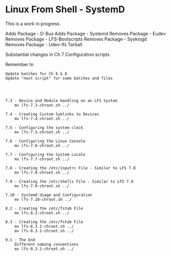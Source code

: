 Linux From Shell - SystemD
==========================

This is a work in progress.  

Adds Package - D-Bus
Adds Package - Systemd
Removes Package - Eudev
Removes Package - LFS-Bootscripts
Removes Package - Sysklogd
Removes Package - Udev-lfs Tarball

Substantial changes in Ch 7 Configuration scripts

Remember to

	Update batches for Ch 6 & 8
	Update "next script" for some batches and files




	7.3 - Device and Module Handling on an LFS System 
		mv lfs-7.3-chroot.sh ../		
		
	7.4 - Creating Custom Symlinks to Devices  
		mv lfs-7.4-chroot.sh ../		
		
	7.5 - Configuring the system clock 
		mv lfs-7.5-chroot.sh ../		  
		
	7.6 - Configuring the Linux Console 
		mv lfs-7.6-chroot.sh ../		  
			
	7.7 - Configuring the System Locale 
		mv lfs-7.7-chroot.sh ../		  
		
	7.8 - Creating the /etc/inputrc File - Similar to LFS 7.8
		mv lfs-7.8-chroot.sh ../		  
		
	7.9 - Creating the /etc/shells File - Similar to LFS 7.9
		mv lfs-7.9-chroot.sh ../		  
		
	7.10 - Systemd Usage and Configuration 
		mv lfs-7.10-chroot.sh ../		  
		
	8.2 - Creating the /etc/fstab File
		mv lfs-8.2-chroot.sh ../
			
	8.3 - Creating the /etc/fstab File
		mv lfs-8.3.1-chroot.sh ../		
		mv lfs-8.3.1-chroot.sh ../	
			
	9.1 - The End
		Different naming conventions 
		mv lfs-8.3.1-chroot.sh ../
